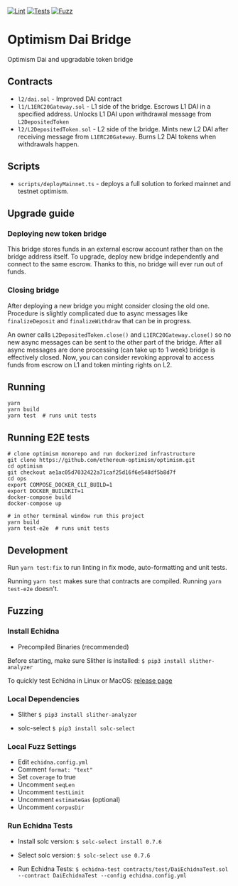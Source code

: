 [![Lint](https://github.com/BellwoodStudios/optimism-dai-bridge/actions/workflows/lint.yml/badge.svg)](https://github.com/BellwoodStudios/optimism-dai-bridge/actions/workflows/lint.yml)
[![Tests](https://github.com/BellwoodStudios/optimism-dai-bridge/actions/workflows/tests.yml/badge.svg)](https://github.com/BellwoodStudios/optimism-dai-bridge/actions/workflows/tests.yml)
[![Fuzz](https://github.com/BellwoodStudios/optimism-dai-bridge/actions/workflows/fuzz.yml/badge.svg)](https://github.com/BellwoodStudios/optimism-dai-bridge/actions/workflows/fuzz.yml)

# Optimism Dai Bridge

Optimism Dai and upgradable token bridge

## Contracts

- `l2/dai.sol` - Improved DAI contract
- `l1/L1ERC20Gateway.sol` - L1 side of the bridge. Escrows L1 DAI in a specified address. Unlocks L1 DAI upon withdrawal
  message from `L2DepositedToken`
- `l2/L2DepositedToken.sol` - L2 side of the bridge. Mints new L2 DAI after receiving message from `L1ERC20Gateway`.
  Burns L2 DAI tokens when withdrawals happen.

## Scripts

- `scripts/deployMainnet.ts` - deploys a full solution to forked mainnet and testnet optimism.

## Upgrade guide

### Deploying new token bridge

This bridge stores funds in an external escrow account rather than on the bridge address itself. To upgrade, deploy new
bridge independently and connect to the same escrow. Thanks to this, no bridge will ever run out of funds.

### Closing bridge

After deploying a new bridge you might consider closing the old one. Procedure is slightly complicated due to async
messages like `finalizeDeposit` and `finalizeWithdraw` that can be in progress.

An owner calls `L2DepositedToken.close()` and `L1ERC20Gateway.close()` so no new async messages can be sent to the other
part of the bridge. After all async messages are done processing (can take up to 1 week) bridge is effectively closed.
Now, you can consider revoking approval to access funds from escrow on L1 and token minting rights on L2.

## Running

```
yarn
yarn build
yarn test  # runs unit tests
```

## Running E2E tests

```
# clone optimism monorepo and run dockerized infrastructure
git clone https://github.com/ethereum-optimism/optimism.git
cd optimism
git checkout ae1ac05d7032422a71caf25d16f6e548df5b8d7f
cd ops
export COMPOSE_DOCKER_CLI_BUILD=1
export DOCKER_BUILDKIT=1
docker-compose build
docker-compose up

# in other terminal window run this project
yarn build
yarn test-e2e  # runs unit tests
```

## Development

Run `yarn test:fix` to run linting in fix mode, auto-formatting and unit tests.

Running `yarn test` makes sure that contracts are compiled. Running `yarn test-e2e` doesn't.

## Fuzzing

### Install Echidna

- Precompiled Binaries (recommended)

Before starting, make sure Slither is installed: `$ pip3 install slither-analyzer`

To quickly test Echidna in Linux or MacOS: [release page](https://github.com/crytic/echidna/releases)

### Local Dependencies

- Slither `$ pip3 install slither-analyzer`

- solc-select `$ pip3 install solc-select`

### Local Fuzz Settings

- Edit `echidna.config.yml`
- Comment `format: "text"`
- Set `coverage` to true
- Uncomment `seqLen`
- Uncomment `testLimit`
- Uncomment `estimateGas` (optional)
- Uncomment `corpusDir`

### Run Echidna Tests

- Install solc version: `$ solc-select install 0.7.6`

- Select solc version: `$ solc-select use 0.7.6`

- Run Echidna Tests:
  `$ echidna-test contracts/test/DaiEchidnaTest.sol --contract DaiEchidnaTest --config echidna.config.yml`
